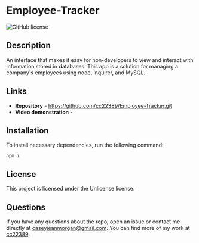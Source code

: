 # Employee-Tracker
![GitHub license](https://img.shields.io/badge/license-Unlicense-blue.svg)

## Description
An interface that makes it easy for non-developers to view and interact with information stored in databases. This app is a solution for managing a company's employees using node, inquirer, and MySQL.

## Links
* **Repository** -  https://github.com/cc22389/Employee-Tracker.git
* **Video demonstration** - 

## Installation

To install necessary dependencies, run the following command:

```
npm i
```

## License

This project is licensed under the Unlicense license.

## Questions

If you have any questions about the repo, open an issue or contact me directly at caseyjeanmorgan@gmail.com. You can find more of my work at [cc22389](https://github.com/cc22389/).

